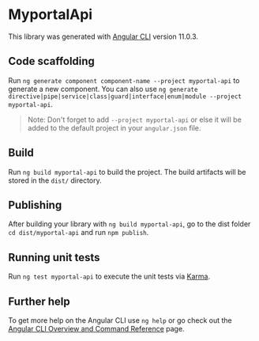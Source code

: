 # MyportalApi

This library was generated with [Angular CLI](https://github.com/angular/angular-cli) version 11.0.3.

## Code scaffolding

Run `ng generate component component-name --project myportal-api` to generate a new component. You can also use `ng generate directive|pipe|service|class|guard|interface|enum|module --project myportal-api`.
> Note: Don't forget to add `--project myportal-api` or else it will be added to the default project in your `angular.json` file. 

## Build

Run `ng build myportal-api` to build the project. The build artifacts will be stored in the `dist/` directory.

## Publishing

After building your library with `ng build myportal-api`, go to the dist folder `cd dist/myportal-api` and run `npm publish`.

## Running unit tests

Run `ng test myportal-api` to execute the unit tests via [Karma](https://karma-runner.github.io).

## Further help

To get more help on the Angular CLI use `ng help` or go check out the [Angular CLI Overview and Command Reference](https://angular.io/cli) page.
